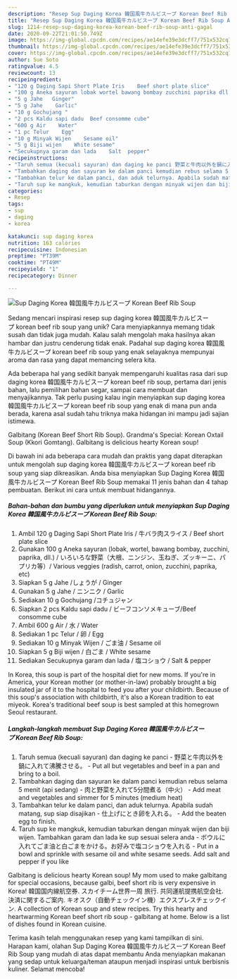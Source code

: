 ```yaml
---
description: "Resep Sup Daging Korea 韓国風牛カルビスープ Korean Beef Rib Soup Anti Gagal"
title: "Resep Sup Daging Korea 韓国風牛カルビスープ Korean Beef Rib Soup Anti Gagal"
slug: 1214-resep-sup-daging-korea-korean-beef-rib-soup-anti-gagal
date: 2020-09-22T21:01:50.749Z
image: https://img-global.cpcdn.com/recipes/ae14efe39e3dcff7/751x532cq70/sup-daging-korea-韓国風牛カルビスープ-korean-beef-rib-soup-foto-resep-utama.jpg
thumbnail: https://img-global.cpcdn.com/recipes/ae14efe39e3dcff7/751x532cq70/sup-daging-korea-韓国風牛カルビスープ-korean-beef-rib-soup-foto-resep-utama.jpg
cover: https://img-global.cpcdn.com/recipes/ae14efe39e3dcff7/751x532cq70/sup-daging-korea-韓国風牛カルビスープ-korean-beef-rib-soup-foto-resep-utama.jpg
author: Sue Soto
ratingvalue: 4.5
reviewcount: 13
recipeingredient:
- "120 g Daging Sapi Short Plate Iris    Beef short plate slice"
- "100 g Aneka sayuran lobak wortel bawang bombay zucchini paprika dll   Various veggies radish carrot onion zucchini paprika etc"
- "5 g Jahe   Ginger"
- "5 g Jahe    Garlic"
- "10 g Gochujang "
- "2 pcs Kaldu sapi dadu  Beef consomme cube"
- "600 g Air    Water"
- "1 pc Telur    Egg"
- "10 g Minyak Wijen    Sesame oil"
- "5 g Biji wijen    White sesame"
- "Secukupnya garam dan lada    Salt  pepper"
recipeinstructions:
- "Taruh semua (kecuali sayuran) dan daging ke panci 野菜と牛肉以外を鍋に入れて沸騰させる。 Put all but vegetables and beef in a pan and bring to a boil."
- "Tambahkan daging dan sayuran ke dalam panci kemudian rebus selama 5 menit (api sedang) 肉と野菜を入れて5分間煮る（中火） Add meat and vegetables and simmer for 5 minutes (medium heat)"
- "Tambahkan telur ke dalam panci, dan aduk telurnya. Apabila sudah matang, sup siap disajikan 仕上げにとき卵を入れる。 Add the beaten egg to finish."
- "Taruh sup ke mangkuk, kemudian taburkan dengan minyak wijen dan biji wijen. Tambahkan garam dan lada ke sup sesuai selera anda ボウルに入れてごま油と白ごまをかける。お好みで塩コショウを入れる Put in a bowl and sprinkle with sesame oil and white sesame seeds. Add salt and pepper if you like"
categories:
- Resep
tags:
- sup
- daging
- korea

katakunci: sup daging korea 
nutrition: 163 calories
recipecuisine: Indonesian
preptime: "PT39M"
cooktime: "PT49M"
recipeyield: "1"
recipecategory: Dinner

---
```



![Sup Daging Korea 韓国風牛カルビスープ Korean Beef Rib Soup](https://img-global.cpcdn.com/recipes/ae14efe39e3dcff7/751x532cq70/sup-daging-korea-韓国風牛カルビスープ-korean-beef-rib-soup-foto-resep-utama.jpg)

Sedang mencari inspirasi resep sup daging korea 韓国風牛カルビスープ korean beef rib soup yang unik? Cara menyiapkannya memang tidak susah dan tidak juga mudah. Kalau salah mengolah maka hasilnya akan hambar dan justru cenderung tidak enak. Padahal sup daging korea 韓国風牛カルビスープ korean beef rib soup yang enak selayaknya mempunyai aroma dan rasa yang dapat memancing selera kita.

Ada beberapa hal yang sedikit banyak mempengaruhi kualitas rasa dari sup daging korea 韓国風牛カルビスープ korean beef rib soup, pertama dari jenis bahan, lalu pemilihan bahan segar, sampai cara membuat dan menyajikannya. Tak perlu pusing kalau ingin menyiapkan sup daging korea 韓国風牛カルビスープ korean beef rib soup yang enak di mana pun anda berada, karena asal sudah tahu triknya maka hidangan ini mampu jadi sajian istimewa.

Galbitang (Korean Beef Short Rib Soup). Grandma&#39;s Special: Korean Oxtail Soup (Kkori Gomtang). Galbitang is delicious hearty Korean soup!


Di bawah ini ada beberapa cara mudah dan praktis yang dapat diterapkan untuk mengolah sup daging korea 韓国風牛カルビスープ korean beef rib soup yang siap dikreasikan. Anda bisa menyiapkan Sup Daging Korea 韓国風牛カルビスープ Korean Beef Rib Soup memakai 11 jenis bahan dan 4 tahap pembuatan. Berikut ini cara untuk membuat hidangannya.

<!--inarticleads1-->

##### Bahan-bahan dan bumbu yang diperlukan untuk menyiapkan Sup Daging Korea 韓国風牛カルビスープ Korean Beef Rib Soup:

1. Ambil 120 g Daging Sapi Short Plate Iris / 牛バラ肉スライス / Beef short plate slice
1. Gunakan 100 g Aneka sayuran (lobak, wortel, bawang bombay, zucchini, paprika, dll.) / いろいろな野菜（大根、ニンジン、玉ねぎ、ズッキーニ、パプリカ等）/ Various veggies (radish, carrot, onion, zucchini, paprika, etc)
1. Siapkan 5 g Jahe /しょうが / Ginger
1. Gunakan 5 g Jahe / ニンニク / Garlic
1. Sediakan 10 g Gochujang /コチュジャン
1. Siapkan 2 pcs Kaldu sapi dadu / ビーフコンソメキューブ/Beef consomme cube
1. Ambil 600 g Air / 水 / Water
1. Sediakan 1 pc Telur / 卵 / Egg
1. Sediakan 10 g Minyak Wijen / ごま油 / Sesame oil
1. Siapkan 5 g Biji wijen / 白ごま / White sesame
1. Sediakan Secukupnya garam dan lada / 塩コショウ / Salt &amp; pepper


In Korea, this soup is part of the hospital diet for new moms. If you&#39;re in America, your Korean mother (or mother-in-law) probably brought a big insulated jar of it to the hospital to feed you after your childbirth. Because of this soup&#39;s association with childbirth, it&#39;s also a Korean tradition to eat miyeok. Korea&#39;s traditional beef soup is best sampled at this homegrown Seoul restaurant. 

<!--inarticleads2-->

##### Langkah-langkah membuat Sup Daging Korea 韓国風牛カルビスープ Korean Beef Rib Soup:

1. Taruh semua (kecuali sayuran) dan daging ke panci - 野菜と牛肉以外を鍋に入れて沸騰させる。 - Put all but vegetables and beef in a pan and bring to a boil.
1. Tambahkan daging dan sayuran ke dalam panci kemudian rebus selama 5 menit (api sedang) - 肉と野菜を入れて5分間煮る（中火） - Add meat and vegetables and simmer for 5 minutes (medium heat)
1. Tambahkan telur ke dalam panci, dan aduk telurnya. Apabila sudah matang, sup siap disajikan - 仕上げにとき卵を入れる。 - Add the beaten egg to finish.
1. Taruh sup ke mangkuk, kemudian taburkan dengan minyak wijen dan biji wijen. Tambahkan garam dan lada ke sup sesuai selera anda - ボウルに入れてごま油と白ごまをかける。お好みで塩コショウを入れる - Put in a bowl and sprinkle with sesame oil and white sesame seeds. Add salt and pepper if you like


Galbitang is delicious hearty Korean soup! My mom used to make galbitang for special occasions, because galbi, beef short rib is very expensive in Korea! 韓国国内線航空券. スカイチーム世界一周 旅行. 共同運航提携航空会社. 決済に関するご案内. キオスク（自動チェックイン機）エクスプレスチェックイン. A collection of Korean soup and stew recipes. Try this hearty and heartwarming Korean beef short rib soup - galbitang at home. Below is a list of dishes found in Korean cuisine. 

Terima kasih telah menggunakan resep yang kami tampilkan di sini. Harapan kami, olahan Sup Daging Korea 韓国風牛カルビスープ Korean Beef Rib Soup yang mudah di atas dapat membantu Anda menyiapkan makanan yang sedap untuk keluarga/teman ataupun menjadi inspirasi untuk berbisnis kuliner. Selamat mencoba!
